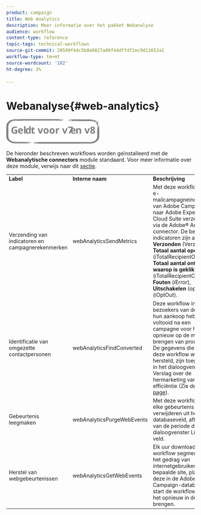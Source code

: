 ```yaml
---
product: campaign
title: Web Analytics
description: Meer informatie over het pakket Webanalyse
audience: workflow
content-type: reference
topic-tags: technical-workflows
source-git-commit: 20509f44c5b8e0827a09f44dffdf2ec9d11652a1
workflow-type: tm+mt
source-wordcount: '182'
ht-degree: 3%

---
```



# Webanalyse{#web-analytics}

![](../../assets/common.svg)

De hieronder beschreven workflows worden geïnstalleerd met de **Webanalytische connectors** module standaard. Voor meer informatie over deze module, verwijs naar dit [sectie](../../platform/using/adobe-analytics-connector.md).

<table> 
 <tbody> 
  <tr> 
   <td> <strong>Label</strong><br /> </td> 
   <td> <strong>Interne naam</strong><br /> </td> 
   <td> <strong>Beschrijving</strong><br /> </td> 
  </tr> 
  <tr> 
   <td> <span class="uicontrol">Verzending van indicatoren en campagnerekenmerken</span> <br /> </td> 
   <td> <span class="uicontrol">webAnalyticsSendMetrics</span> <br /> </td> 
   <td> Met deze workflow kunt u e-mailcampagneindicatoren van Adobe Campaign naar Adobe Experience Cloud Suite verzenden via de Adobe® Analytics-connector. De betrokken indicatoren zijn als volgt: <strong>Verzonden</strong> (Verzonden), <strong>Totaal aantal openingen</strong> (iTotalRecipientOpen), <strong>Totaal aantal ontvangers waarop is geklikt</strong> (iTotalRecipientClick), <strong>Fouten</strong> (iError), <strong>Uitschakelen</strong> (opt-out) (iOptOut).<br /> </td> 
  </tr> 
  <tr> 
   <td> <span class="uicontrol">Identificatie van omgezette contactpersonen</span> <br /> </td> 
   <td> <span class="uicontrol">webAnalyticsFindConverted</span> <br /> </td> 
   <td> Deze workflow indexeert bezoekers van de site die hun aankoop hebben voltooid na een campagne voor het opnieuw op de markt brengen van producten. De gegevens die door deze workflow worden hersteld, zijn toegankelijk in het dialoogvenster <span class="uicontrol">Verslag over de hermarketing van efficiëntie</span> (Zie deze <a href="../../platform/using/adobe-analytics-connector.md#creating-a-re-marketing-campaign"> page</a>). <br /> </td> 
  </tr> 
  <tr> 
   <td> <span class="uicontrol">Gebeurtenis leegmaken</span> <br /> </td> 
   <td> <span class="uicontrol">webAnalyticsPurgeWebEvents</span> <br /> </td> 
   <td> Met deze workflow kunt u elke gebeurtenis verwijderen uit het databaseveld, afhankelijk van de periode die in het dialoogvenster <span class="uicontrol">Lifespan</span> veld. <br /> </td> 
  </tr> 
  <tr> 
   <td> <span class="uicontrol">Herstel van webgebeurtenissen</span> <br /> </td> 
   <td> <span class="uicontrol">webAnalyticsGetWebEvents</span> <br /> </td> 
   <td> Elk uur downloadt deze workflow segmenten op het gedrag van internetgebruikers op een bepaalde site, plaatst deze in de Adobe Campaign-database en start de workflow voor het opnieuw in de handel brengen. <br /> </td> 
  </tr> 
 </tbody> 
</table>

